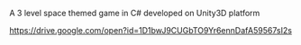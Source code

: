 A 3 level space themed game in C# developed on Unity3D platform

https://drive.google.com/open?id=1D1bwJ9CUGbTO9Yr6ennDafA59567sI2s
